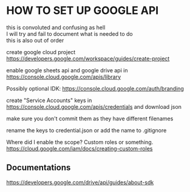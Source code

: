 # HOW TO SET UP GOOGLE API

this is convoluted and confusing as hell  
I will try and fail to document what is needed to do  
this is also out of order   

create google cloud project https://developers.google.com/workspace/guides/create-project

enable google sheets api and google drive api in https://console.cloud.google.com/apis/library

Possibly optional IDK: https://console.cloud.google.com/auth/branding

create "Service Accounts" keys in https://console.cloud.google.com/apis/credentials and download json 

make sure you don't commit them as they have different filenames

rename the keys to credential.json or add the name to .gitignore

Where did I enable the scope? Custom roles or something. https://cloud.google.com/iam/docs/creating-custom-roles

## Documentations

https://developers.google.com/drive/api/guides/about-sdk


